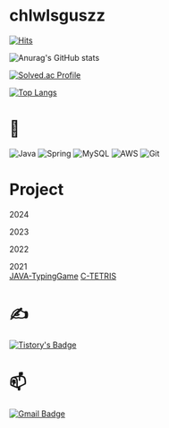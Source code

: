 # chlwlsguszz

[![Hits](https://hits.seeyoufarm.com/api/count/incr/badge.svg?url=https%3A%2F%2Fgithub.com%2Fchlwlsguszz&count_bg=%2379C83D&title_bg=%2351FF00&icon=&icon_color=%23E7E7E7&title=hits&edge_flat=false)](https://hits.seeyoufarm.com)

![Anurag's GitHub stats](https://github-readme-stats.vercel.app/api?username=chlwlsguszz&show_icons=true&theme=dark)

[![Solved.ac Profile](http://mazassumnida.wtf/api/v2/generate_badge?boj=chlwlsguszz)](https://solved.ac/chlwlsguszz/)

[![Top Langs](https://github-readme-stats.vercel.app/api/top-langs/?username=chlwlsguszz&langs_count=5&layout=compact&theme=dark&)](https://github.com/chlwlsguszz/chlwlsguszz)

# 🤔

![Java](https://img.shields.io/badge/Java-007396.svg?&style=for-the-badge&logo=Java&logoColor=white)
![Spring](https://img.shields.io/badge/Spring-6DB33F.svg?&style=for-the-badge&logo=Spring&logoColor=white)
![MySQL](https://img.shields.io/badge/MySQL-4479A1.svg?&style=for-the-badge&logo=MySQL&logoColor=white)
![AWS](https://img.shields.io/badge/AWS-%23FF9900.svg?style=for-the-badge&logo=amazon-aws&logoColor=white)
![Git](https://img.shields.io/badge/Git-F05032.svg?&style=for-the-badge&logo=Git&logoColor=white)

# Project
2024

2023

2022

2021<br/>
[JAVA-TypingGame](https://github.com/chlwlsguszz/Java-TypingGame) [C-TETRIS](https://github.com/chlwlsguszz/C-TETRIS)

# ✍️
[![Tistory's Badge](https://github-readme-tistory-card.vercel.app/api/badge?name=tistory&theme={default})](https://chlwlsguszz.tistory.com/)

# 📫

[![Gmail Badge](https://img.shields.io/badge/Gmail-d14836?style=flat-square&logo=Gmail&logoColor=white&link=mailto:chlwlsguszz@gmail.com)](mailto:chlwlsguszz@gmail.com)

<!--
**chlwlsguszz/chlwlsguszz** is a ✨ _special_ ✨ repository because its `README.md` (this file) appears on your GitHub profile.

Here are some ideas to get you started:

- 🔭 I’m currently working on ...
- 🌱 I’m currently learning ...
- 👯 I’m looking to collaborate on ...
- 🤔 I’m looking for help with ...
- 💬 Ask me about ...
- 📫 How to reach me: ...
- 😄 Pronouns: ...
- ⚡ Fun fact: ...
-->
